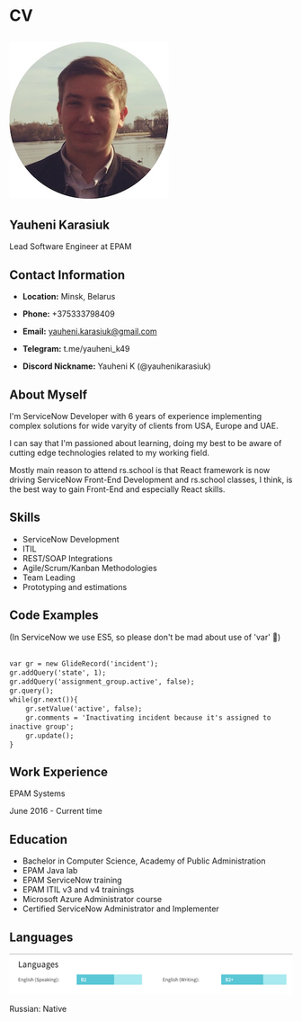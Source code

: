 # CV

## ![Photo](images/photo.jpg)

## **Yauheni Karasiuk**

Lead Software Engineer at EPAM

## **Contact Information**

* **Location:** Minsk, Belarus
* **Phone:** +375333798409
* **Email:** yauheni.karasiuk@gmail.com
* **Telegram:** t.me/yauheni_k49

* **Discord Nickname:** Yauheni K (@yauhenikarasiuk)

## **About Myself**

I'm ServiceNow Developer with 6 years of experience implementing complex solutions for wide varyity of clients from USA, Europe and UAE.

I can say that I'm passioned about learning, doing my best to be aware of cutting edge technologies related to my working field.

Mostly main reason to attend rs.school is that React framework is now driving ServiceNow Front-End Development and rs.school classes, I think, is the best way to gain Front-End and especially React skills.

## **Skills**

* ServiceNow Development
* ITIL
* REST/SOAP Integrations
* Agile/Scrum/Kanban Methodologies
* Team Leading
* Prototyping and estimations

## **Code Examples**

(In ServiceNow we use ES5, so please don't be mad about use of 'var' :rofl:)

```

var gr = new GlideRecord('incident');
gr.addQuery('state', 1);
gr.addQuery('assignment_group.active', false);
gr.query();
while(gr.next()){
    gr.setValue('active', false);
    gr.comments = 'Inactivating incident because it's assigned to inactive group';
    gr.update();
}

```

## **Work Experience**

EPAM Systems

June 2016 - Current time

## **Education**

* Bachelor in Computer Science, Academy of Public Administration
* EPAM Java lab
* EPAM ServiceNow training
* EPAM ITIL v3 and v4 trainings
* Microsoft Azure Administrator course
* Certified ServiceNow Administrator and Implementer

## **Languages**

![English](images/English%20Level.png)

Russian: Native
